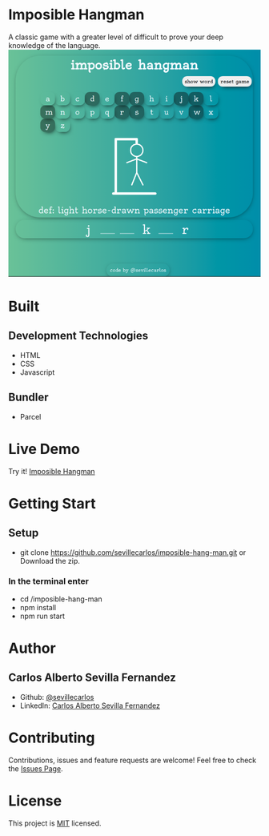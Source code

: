 # Imposible Hangman
A classic game with a greater level of difficult to prove your deep knowledge of the language.
![Imposible Hangman Image!](/images/imposible-hangman.png "Imposible Hangman")

# Built
## Development Technologies
- HTML 
- CSS  
- Javascript 
## Bundler
- Parcel 

# Live Demo
Try it! [Imposible Hangman ](https://imposiblehangman.netlify.app/)

# Getting Start
## Setup
* git clone https://github.com/sevillecarlos/imposible-hang-man.git or Download the zip.
### In the terminal enter 
* cd /imposible-hang-man
* npm install
* npm run start

# Author
## Carlos Alberto Sevilla Fernandez
* Github: [@sevillecarlos](https://github.com/sevillecarlos)
* LinkedIn: [Carlos Alberto Sevilla Fernandez](https://github.com/sevillecarlos)

# Contributing
Contributions, issues and feature requests are welcome!
Feel free to check the [Issues Page](https://github.com/sevillecarlos/imposible-hang-man/issues).

# License
This project is [MIT](https://opensource.org/licenses/MIT) licensed.



